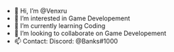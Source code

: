 - 👋 Hi, I’m @Venxru
- 👀 I’m interested in Game Developement
- 🌱 I’m currently learning Coding
- 🤝 I’m looking to collaborate on Game Developement
- 📫 Contact: Discord: @Banks#1000
